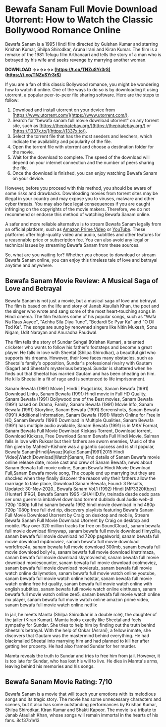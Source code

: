 # Bewafa Sanam Full Movie Download Utorrent: How to Watch the Classic Bollywood Romance Online
  
Bewafa Sanam is a 1995 Hindi film directed by Gulshan Kumar and starring Krishan Kumar, Shilpa Shirodkar, Aruna Irani and Kiran Kumar. The film is a remake of the 1981 Telugu film Arthanaari and tells the story of a man who is betrayed by his wife and seeks revenge by marrying another woman.
 
**DOWNLOAD ->>->>->> [https://t.co/TNZuSYr3rS](https://t.co/TNZuSYr3rS)**


  
If you are a fan of this classic Bollywood romance, you might be wondering how to watch it online. One of the ways to do so is by downloading it using utorrent, a popular peer-to-peer file sharing software. Here are the steps to follow:
  
1. Download and install utorrent on your device from [https://www.utorrent.com/](https://www.utorrent.com/).
2. Search for "bewafa sanam full movie download utorrent" on any torrent site, such as [https://thepiratebay.org/](https://thepiratebay.org/) or [https://1337x.to/](https://1337x.to/).
3. Select the torrent file that has the most seeders and leechers, which indicate the availability and popularity of the file.
4. Open the torrent file with utorrent and choose a destination folder for the movie.
5. Wait for the download to complete. The speed of the download will depend on your internet connection and the number of peers sharing the file.
6. Once the download is finished, you can enjoy watching Bewafa Sanam on your device.

However, before you proceed with this method, you should be aware of some risks and drawbacks. Downloading movies from torrent sites may be illegal in your country and may expose you to viruses, malware and other cyber threats. You may also face legal consequences if you are caught infringing on the copyrights of the movie makers. Therefore, we do not recommend or endorse this method of watching Bewafa Sanam online.
  
A safer and more reliable alternative is to stream Bewafa Sanam legally from an official platform, such as [Amazon Prime Video](https://www.amazon.com/Bewafa-Sanam-Krishan-Kumar/dp/B07CZP6ZJH) or [YouTube](https://www.youtube.com/watch?v=3oqQw0w0Q2E). These platforms offer high-quality video and audio, subtitles and other features for a reasonable price or subscription fee. You can also avoid any legal or technical issues by streaming Bewafa Sanam from these sources.
  
So, what are you waiting for? Whether you choose to download or stream Bewafa Sanam online, you can enjoy this timeless tale of love and betrayal anytime and anywhere.
  
## Bewafa Sanam Movie Review: A Musical Saga of Love and Betrayal
  
Bewafa Sanam is not just a movie, but a musical saga of love and betrayal. The film is based on the life and story of Janab Ataullah Khan, the poet and the singer who wrote and sang some of the most heart-touching songs in Hindi cinema. The film features some of his popular songs, such as "Wafa Na Raas Aayee", "Achha Sila Diya Tune", "Bedardi Se Pyar Ka" and "O Dil Tod Ke". The songs are sung by renowned singers like Nitin Mukesh, Sonu Nigam, Udit Narayan and Anuradha Paudwal.
  
The film tells the story of Sundar Sehgal (Krishan Kumar), a talented cricketer who wants to follow his father's footsteps and become a great player. He falls in love with Sheetal (Shilpa Shirodkar), a beautiful girl who supports his dreams. However, their love faces many obstacles, such as Sheetal's family's opposition, Sundar's professional rivalry with Gautam (Sagar) and Sheetal's mysterious betrayal. Sundar is shattered when he finds out that Sheetal has married Gautam and has been cheating on him. He kills Sheetal in a fit of rage and is sentenced to life imprisonment.
 
Sanam Bewafa (1991) Movie | Hindi | PogoLinks,  Sanam Bewafa (1991) Download Links,  Sanam Bewafa (1991) Hindi movie in Full HD Quality,  Sanam Bewafa (1991) Bollywood one of the Best movies,  Sanam Bewafa (1991) based on Drama, Family,  Sanam Bewafa (1991) Movie Info,  Sanam Bewafa (1991) Storyline,  Sanam Bewafa (1991) Screenshots,  Sanam Bewafa (1991) Additional Information,  Sanam Bewafa (1991) Watch Online for Free in HD,  Sanam Bewafa (1991) Download in Multiple Qualities,  Sanam Bewafa (1991) has multiple audio available,  Sanam Bewafa (1991) is in MKV Format,  Sanam Bewafa Full Movie Download Kickass Torrent,  Download torrent, Download Kickass,  Free Download Sanam Bewafa Full Hindi Movie,  Salman falls in love with Ruksar but their fathers are sworn enemies,  Music of the film given by Mahesh-Kishore was a gigantic success and is still popular,  Bewafa Sanam|Hindi|Awaaz|Kalke|Sanam|1991|2015 Hindi Video|Watch|Download|Watch|Sanam,  Find details of Sanam Bewafa movie online release date, movie cast and crew of Sanam Bewafa, news about Sanam Bewafa full movie online,  Sanam Bewafa Hindi Movie Download Full,Sanam Bewafa movie song,  The couple end up marrying but they are shocked when they finally discover the reason why their fathers allow the marriage to take place,  Download Sanam Bewafa, Found: 3 Results, Updated: 30-Nov-2020.,  Bewafa Sanam Vol.1 (1992) Hindi [MP3320Kbps] [Hunter] [FRG],  Bewafa Sanam 1995 -SHAHID.flv,  treinada desde cedo para ser uma guerreira imbatível download torrent dublado dual áudio web-dl 720p 1080p full hd sanam bewafa 1992 hindi movie download in hd 480p 720p 1080p free full dvd rip,  discovery playlists featuring Bewafa Sanam Full Movie Download Utorrent by Craig on desktop and mobile,  Stream Bewafa Sanam Full Movie Download Utorrent by Craig on desktop and mobile. Play over 320 million tracks for free on SoundCloud.,  sanam bewafa full movie download filmywap,  sanam bewafa full movie download filmyzilla,  sanam bewafa full movie download hd 720p pagalworld,  sanam bewafa full movie download mp4moviez,  sanam bewafa full movie download worldfree4u,  sanam bewafa full movie download 300mb,  sanam bewafa full movie download bolly4u,  sanam bewafa full movie download khatrimaza,  sanam bewafa full movie download skymovieshd,  sanam bewafa full movie download moviescounter,  sanam bewafa full movie download coolmoviez,  sanam bewafa full movie download movierulz,  sanam bewafa full movie watch online dailymotion,  sanam bewafa full movie watch online youtube,  sanam bewafa full movie watch online hotstar,  sanam bewafa full movie watch online free hd quality,  sanam bewafa full movie watch online with english subtitles,  sanam bewafa full movie watch online einthusan,  sanam bewafa full movie watch online zee5,  sanam bewafa full movie watch online mx player,  sanam bewafa full movie watch online amazon prime video,  sanam bewafa full movie watch online netflix
  
In jail, he meets Mamta (Shilpa Shirodkar in a double role), the daughter of the jailer (Kiran Kumar). Mamta looks exactly like Sheetal and feels sympathy for Sundar. She tries to help him by finding out the truth behind Sheetal's betrayal. With the help of Onkar (Asrani), a fellow inmate, she discovers that Gautam was the mastermind behind everything. He had blackmailed Sheetal into marrying him and had planned to kill her after getting her property. He had also framed Sundar for her murder.
  
Mamta reveals the truth to Sundar and tries to free him from jail. However, it is too late for Sundar, who has lost his will to live. He dies in Mamta's arms, leaving behind his memories and his songs.
  
## Bewafa Sanam Movie Rating: 7/10
  
Bewafa Sanam is a movie that will touch your emotions with its melodious songs and its tragic story. The movie has some unnecessary characters and scenes, but it also has some outstanding performances by Krishan Kumar, Shilpa Shirodkar, Kiran Kumar and Shakti Kapoor. The movie is a tribute to Janab Ataullah Khan, whose songs will remain immortal in the hearts of his fans.
 8cf37b1e13
 
